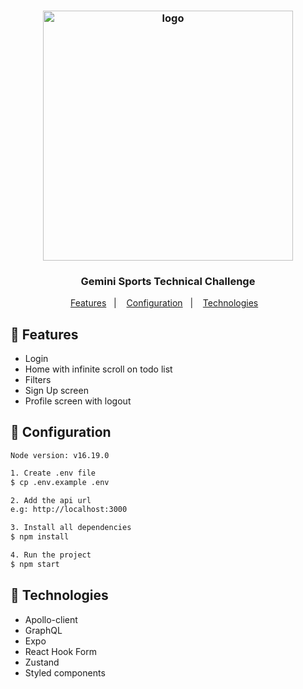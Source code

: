 <h3 align="center"><img src="https://user-images.githubusercontent.com/58083563/83780363-739f1500-a663-11ea-858c-a73f961fea90.png" alt="logo" width="400" /></h3>
<h3 align="center">Gemini Sports Technical Challenge</h3>

<p align="center">
  <a href="#gift-Features">Features</a>&nbsp;&nbsp;&nbsp;|&nbsp;&nbsp;&nbsp;
  <a href="#wrench-Configuration">Configuration</a>&nbsp;&nbsp;&nbsp;|&nbsp;&nbsp;&nbsp;
  <a href="#rocket-Technologies">Technologies</a>&nbsp;&nbsp;&nbsp;
</p>

## :gift: Features

- Login
- Home with infinite scroll on todo list
- Filters
- Sign Up screen
- Profile screen with logout

## :wrench: Configuration

`Node version: v16.19.0`

```bash
1. Create .env file 
$ cp .env.example .env

2. Add the api url
e.g: http://localhost:3000

3. Install all dependencies
$ npm install

4. Run the project
$ npm start
```

## :rocket: Technologies

- Apollo-client
- GraphQL
- Expo
- React Hook Form
- Zustand
- Styled components
